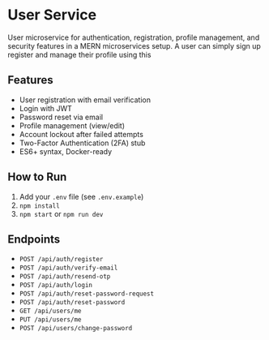 # User Service

User microservice for authentication, registration, profile management, and security features in a MERN microservices setup.
A user can simply sign up register and manage their profile using this

## Features

- User registration with email verification
- Login with JWT
- Password reset via email
- Profile management (view/edit)
- Account lockout after failed attempts
- Two-Factor Authentication (2FA) stub
- ES6+ syntax, Docker-ready

## How to Run

1. Add your `.env` file (see `.env.example`)
2. `npm install`
3. `npm start` or `npm run dev`

## Endpoints

- `POST /api/auth/register`
- `POST /api/auth/verify-email`
- `POST /api/auth/resend-otp`
- `POST /api/auth/login`
- `POST /api/auth/reset-password-request`
- `POST /api/auth/reset-password`
- `GET /api/users/me`
- `PUT /api/users/me`
- `POST /api/users/change-password`